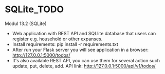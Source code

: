 # SQLite_TODO
Modul 13.2 (SQLite)

* Web application with REST API and SQLlite database that users can register e.g. household or other expanses. 
* Install requirements: pip install -r requirements.txt
* After run your Flask server you will see application in a browser: http://127.0.0.1:5000/todos/
* It's also available REST API, you can use them for several action such update, put, delete, add. API link: http://127.0.0.1:5000/api/v1/todos/

